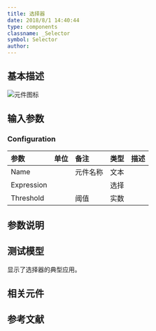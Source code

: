 ```yaml
---
title: 选择器
date: 2018/8/1 14:40:44
type: components
classname: _Selector
symbol: Selector
author: 
---
```

## <span id="comp_desc">基本描述</span>
![元件图标]()

## <span id="comp_params">输入参数</span>
### <span id="comp_params_group_Configuration">Configuration</span>
| 参数 | 单位 | 备注 | 类型 | 描述 |
| :--- | :--- | :--- | :--: | :--- |
| <span id="comp_params_param_Name">Name</span> |  | 元件名称 | 文本 |  |
| <span id="comp_params_param_Expression">Expression</span> |  |  | 选择 |  |
| <span id="comp_params_param_Threshold">Threshold</span> |  | 阈值 | 实数 |  |

[Name]: #comp_params_param_Name "Name"
[Expression]: #comp_params_param_Expression "Expression"
[Threshold]: #comp_params_param_Threshold "Threshold"


## <span id="comp_remarks">参数说明</span>


## <span id="comp_example">测试模型</span>
[<test name>](<test link>)显示了选择器的典型应用。

## <span id="comp_seealso">相关元件</span>

## <span id="comp_ref">参考文献</span>



